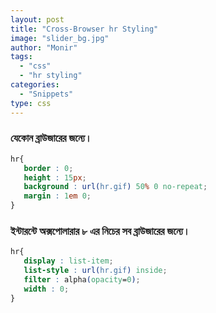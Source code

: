 ```yaml
---
layout: post
title: "Cross-Browser hr Styling"
image: "slider_bg.jpg"
author: "Monir"
tags:
  - "css"
  - "hr styling"
categories:
  - "Snippets"
type: css  
---
```


### যেকোন ব্রাউজারের জন্যে।

```css
hr{
   border : 0;
   height : 15px;
   background : url(hr.gif) 50% 0 no-repeat;
   margin : 1em 0;
}
```

### ইন্টারন্টে অক্সপোলারার ৮ এর নিচের সব ব্রাউজারের জন্যে।

```css
hr{
   display : list-item;
   list-style : url(hr.gif) inside;
   filter : alpha(opacity=0);
   width : 0;
}
```
